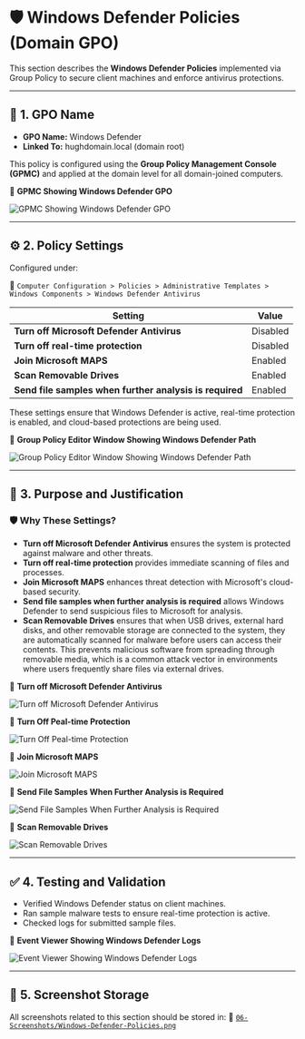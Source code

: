 # 🛡️ Windows Defender Policies (Domain GPO)

This section describes the **Windows Defender Policies** implemented via Group Policy to secure client machines and enforce antivirus protections.

---

## 📛 1. GPO Name

- **GPO Name:** Windows Defender
- **Linked To:** hughdomain.local (domain root)

This policy is configured using the **Group Policy Management Console (GPMC)** and applied at the domain level for all domain-joined computers.

📸 **GPMC Showing Windows Defender GPO**

![GPMC Showing Windows Defender GPO](https://github.com/user-attachments/assets/3d860883-4a42-4231-aec8-392ffd1dbecc)

---

## ⚙️ 2. Policy Settings

Configured under:

📂 `Computer Configuration > Policies > Administrative Templates > Windows Components > Windows Defender Antivirus`

| Setting                                                 | Value                |
|---------------------------------------------------------|----------------------|
| **Turn off Microsoft Defender Antivirus**               | Disabled             |
| **Turn off real-time protection**                       | Disabled             |
| **Join Microsoft MAPS**                                 | Enabled              |
| **Scan Removable Drives**                               | Enabled              |
| **Send file samples when further analysis is required** | Enabled              |

These settings ensure that Windows Defender is active, real-time protection is enabled, and cloud-based protections are being used.

📸 **Group Policy Editor Window Showing Windows Defender Path**

![Group Policy Editor Window Showing Windows Defender Path](https://github.com/user-attachments/assets/b0f07d8e-9b61-41a6-8518-c2854dbe3af1)

---

## 📌 3. Purpose and Justification

### 🛡️ Why These Settings?

- **Turn off Microsoft Defender Antivirus** ensures the system is protected against malware and other threats.
- **Turn off real-time protection** provides immediate scanning of files and processes.
- **Join Microsoft MAPS** enhances threat detection with Microsoft's cloud-based security.
- **Send file samples when further analysis is required** allows Windows Defender to send suspicious files to Microsoft for analysis.
- **Scan Removable Drives**  ensures that when USB drives, external hard disks, and other removable storage are connected to the system, they are automatically scanned for malware before users can access their contents. This prevents malicious software from spreading through removable media, which is a common attack vector in environments where users frequently share files via external drives.

📸 **Turn off Microsoft Defender Antivirus**

![Turn off Microsoft Defender Antivirus](https://github.com/user-attachments/assets/8b63608a-f614-41bd-8b95-9a6c4f8f3909)

📸 **Turn Off Peal-time Protection**

![Turn Off Peal-time Protection](https://github.com/user-attachments/assets/1d32c43c-ab99-4151-80a2-18bd3e836800)

📸 **Join Microsoft MAPS**

![Join Microsoft MAPS](https://github.com/user-attachments/assets/5a5bf971-fd82-41b5-82ae-b3f6843f495d)

📸 **Send File Samples When Further Analysis is Required**

![Send File Samples When Further Analysis is Required](https://github.com/user-attachments/assets/9693b41f-1d80-4026-9c5e-8348080cb561)

📸 **Scan Removable Drives**

![Scan Removable Drives](https://github.com/user-attachments/assets/df7dbffa-8a61-456c-bff2-b1cff536fc81)

---

## ✅ 4. Testing and Validation

- Verified Windows Defender status on client machines.
- Ran sample malware tests to ensure real-time protection is active.
- Checked logs for submitted sample files.

📸 **Event Viewer Showing Windows Defender Logs**

![Event Viewer Showing Windows Defender Logs](https://github.com/user-attachments/assets/2678c61d-e157-4605-80a8-f6a5e3da4ce5)

---

## 📁 5. Screenshot Storage

All screenshots related to this section should be stored in:
📂 [`06-Screenshots/Windows-Defender-Policies.png`]()
